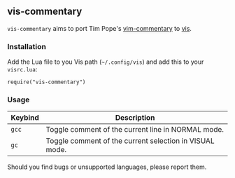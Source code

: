## vis-commentary

`vis-commentary` aims to port Tim Pope's [vim-commentary](https://github.com/tpope/vim-commentary) to [vis](https://github.com/martanne/vis).

### Installation
Add the Lua file to you Vis path (`~/.config/vis`) and add this to your `visrc.lua`:
```
require("vis-commentary")
```

### Usage

| Keybind | Description |
|---------|-------------|
| `gcc`   | Toggle comment of the current line in NORMAL mode.|
| `gc`    | Toggle comment of the current selection in VISUAL mode. |

Should you find bugs or unsupported languages, please report them.
